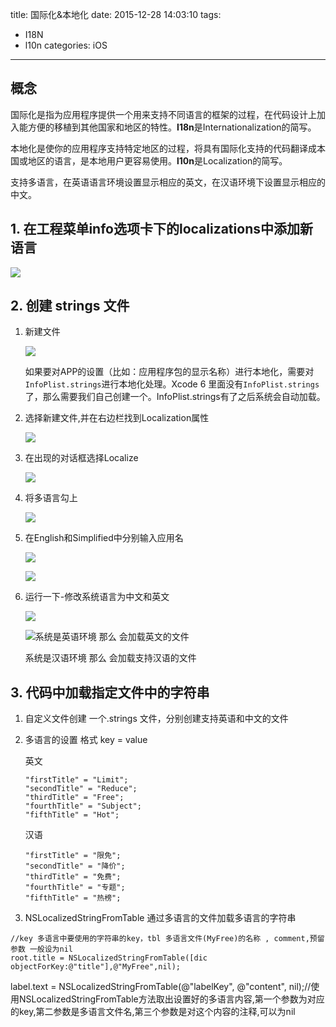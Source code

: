 title: 国际化&本地化
date: 2015-12-28 14:03:10
tags:
- I18N
- l10n
categories: iOS
---

## 概念

国际化是指为应用程序提供一个用来支持不同语言的框架的过程，在代码设计上加入能方便的移植到其他国家和地区的特性。**I18n**是Internationalization的简写。

本地化是使你的应用程序支持特定地区的过程，将具有国际化支持的代码翻译成本国或地区的语言，是本地用户更容易使用。**l10n**是Localization的简写。

支持多语言，在英语语言环境设置显示相应的英文，在汉语环境下设置显示相应的中文。

<!--more-->

## 1. 在工程菜单info选项卡下的localizations中添加新语言

![](QQ20151228-0@2x.png)

## 2. 创建 strings 文件

1. 新建文件

   ![](QQ20151228-1@2x.png)

   如果要对APP的设置（比如：应用程序包的显示名称）进行本地化，需要对`InfoPlist.strings`进行本地化处理。Xcode 6 里面没有`InfoPlist.strings`了，那么需要我们自己创建一个。InfoPlist.strings有了之后系统会自动加载。

2. 选择新建文件,并在右边栏找到Localization属性

   ![](QQ20151228-2@2x.png)

3. 在出现的对话框选择Localize

   ![](QQ20151228-3@2x.png)

4. 将多语言勾上

   ![](QQ20151228-4@2x.png)

5. 在English和Simplified中分别输入应用名

   ![](QQ20151228-6@2x.png)

   ![](QQ20151228-5@2x.png)

6. 运行一下-修改系统语言为中文和英文

   ![](QQ20151228-7@2x.png)

   ![](QQ20151228-8@2x.png)系统是英语环境 那么 会加载英文的文件

   系统是汉语环境 那么 会加载支持汉语的文件

## 3. 代码中加载指定文件中的字符串

1. 自定义文件创建 一个.strings 文件，分别创建支持英语和中文的文件

2. 多语言的设置 格式 key = value

   英文

   ```
   "firstTitle" = "Limit";
   "secondTitle" = "Reduce";
   "thirdTitle" = "Free";
   "fourthTitle" = "Subject";
   "fifthTitle" = "Hot";
   ```

   汉语

   ```
   "firstTitle" = "限免";
   "secondTitle" = "降价";
   "thirdTitle" = "免费";
   "fourthTitle" = "专题";
   "fifthTitle" = "热榜";
   ```

3. NSLocalizedStringFromTable 通过多语言的文件加载多语言的字符串

```
//key 多语言中要使用的字符串的key，tbl 多语言文件(MyFree)的名称 , comment,预留参数 一般设为nil
root.title = NSLocalizedStringFromTable([dic objectForKey:@"title"],@"MyFree",nil);
```

label.text = NSLocalizedStringFromTable(@"labelKey", @"content", nil);//使用NSLocalizedStringFromTable方法取出设置好的多语言内容,第一个参数为对应的key,第二参数是多语言文件名,第三个参数是对这个内容的注释,可以为nil
